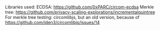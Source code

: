 Libraries used:
ECDSA: https://github.com/0xPARC/circom-ecdsa
Merkle tree: https://github.com/privacy-scaling-explorations/incrementalquintree
For merkle tree testing: circomlibjs, but an old version, because of https://github.com/iden3/circomlibjs/issues/14

